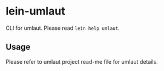 # lein-umlaut

CLI for umlaut. Please read `lein help umlaut`.

## Usage

Please refer to umlaut project read-me file for umlaut details.